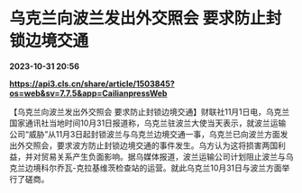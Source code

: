 # 乌克兰向波兰发出外交照会 要求防止封锁边境交通

**2023-10-31 20:56**

**https://api3.cls.cn/share/article/1503845?os=web&sv=7.7.5&app=CailianpressWeb**

【乌克兰向波兰发出外交照会 要求防止封锁边境交通】财联社11月1日电，乌克兰国家通讯社当地时间10月31日报道称，乌克兰驻波兰大使当天表示，就波兰运输公司“威胁”从11月3日起封锁波兰与乌克兰边境交通一事，乌克兰已向波兰方面发出外交照会，要求波方防止封锁边境交通的事件发生。乌方认为这将损害两国利益，并对贸易关系产生负面影响。据乌媒体报道，波兰运输公司计划阻止波兰与乌克兰边境科尔乔瓦-克拉基维茨检查站的运营。就此乌克兰10月31日与波兰方面举行了磋商。